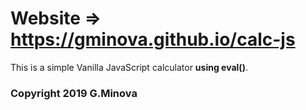 # Website => https://gminova.github.io/calc-js

This is a simple Vanilla JavaScript calculator **using eval()**.  

### Copyright 2019 G.Minova
